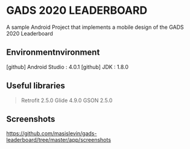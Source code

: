 # GADS 2020 LEADERBOARD

A sample Android Project that implements a mobile design of the GADS 2020 Leaderboard

## Environmentnvironment

[github] Android Studio : 4.0.1
[github] JDK : 1.8.0

## Useful libraries

> Retrofit 2.5.0
> Glide 4.9.0
> GSON 2.5.0

## Screenshots

https://github.com/masislevin/gads-leaderboard/tree/master/app/screenshots

